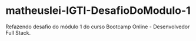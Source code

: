 # matheuslei-IGTI-DesafioDoModulo-1
Refazendo desafio do módulo 1 do curso Bootcamp Online - Desenvolvedor Full Stack.
